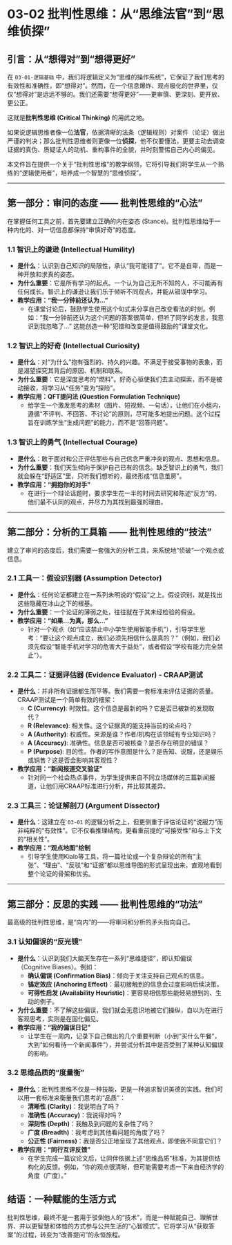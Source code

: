 # 03-02 批判性思维：从“思维法官”到“思维侦探”

## 引言：从“想得对”到“想得更好”

在 `03-01-逻辑基础` 中，我们将逻辑定义为“思维的操作系统”，它保证了我们思考的有效性和准确性，即“想得对”。然而，在一个信息爆炸、观点极化的世界里，仅仅“想得对”是远远不够的。我们还需要“想得更好”——更审慎、更深刻、更开放、更公正。

这就是**批判性思维 (Critical Thinking)** 的用武之地。

如果说逻辑思维者像一位**法官**，依据清晰的法条（逻辑规则）对案件（论证）做出严谨的判决；那么批判性思维者则更像一位**侦探**，他不仅要懂法，更要主动去调查证据的真伪、质疑证人的动机、重构事件的全貌，并时刻警惕自己内心的偏见。

本文件旨在提供一个关于“批判性思维”的教学纲领，它将引导我们将学生从一个熟练的“逻辑使用者”，培养成一个智慧的“思维侦探”。

---

## 第一部分：审问的态度 —— 批判性思维的“心法”

在掌握任何工具之前，首先要建立正确的内在姿态 (Stance)。批判性思维始于一种内化的、对一切信息都保持“审慎好奇”的态度。

### 1.1 智识上的谦逊 (Intellectual Humility)

- **是什么**：认识到自己知识的局限性，承认“我可能错了”。它不是自卑，而是一种开放和求真的姿态。
- **为什么重要**：它是所有学习的起点。一个认为自己无所不知的人，不可能再有任何成长。智识上的谦逊让我们乐于倾听不同观点，并能从错误中学习。
- **教学应用：“我一分钟前还认为...”**
    - 在课堂讨论后，鼓励学生使用这个句式来分享自己改变看法的时刻。例如：“我一分钟前还认为这个问题的答案很简单，但听了同学的发言，我意识到我忽略了...” 这能创造一种“犯错和改变是值得鼓励的”课堂文化。

### 1.2 智识上的好奇 (Intellectual Curiosity)

- **是什么**：对“为什么”抱有强烈的、持久的兴趣。不满足于接受事物的表象，而是渴望探究其背后的原因、机制和联系。
- **为什么重要**：它是深度思考的“燃料”。好奇心驱使我们去主动探索，而不是被动接收，将学习从“任务”变为“探险”。
- **教学应用：QFT提问法 (Question Formulation Technique)**
    - 给学生一个激发思考的素材（图片、短视频、一句话），让他们在小组内，遵循“不评判、不回答、不讨论”的原则，尽可能多地提出问题。这个过程旨在训练学生“生成问题”的能力，而不是“回答问题”。

### 1.3 智识上的勇气 (Intellectual Courage)

- **是什么**：敢于面对和公正评估那些与自己信念严重冲突的观点、思想和信息。
- **为什么重要**：我们天生倾向于保护自己已有的信念。缺乏智识上的勇气，我们就会躲在“舒适区”里，只听我们想听的，最终形成“信息茧房”。
- **教学应用：“拥抱你的对手”**
    - 在进行一个辩论话题时，要求学生花一半的时间去研究和陈述“反方”的、他们最不认同的观点，并尽力为其找到最强的理由。

---

## 第二部分：分析的工具箱 —— 批判性思维的“技法”

建立了审问的态度后，我们需要一套强大的分析工具，来系统地“侦破”一个观点或信息。

### 2.1 工具一：假设识别器 (Assumption Detector)

- **是什么**：任何论证都建立在一系列未明说的“假设”之上。假设识别，就是找出这些隐藏在冰山之下的根基。
- **为什么重要**：一个论证的薄弱之处，往往就在于其未经检验的假设。
- **教学应用：“如果...为真，那么...”**
    - 针对一个观点（如“应该禁止中小学生使用智能手机”），引导学生思考：“要让这个观点成立，我们必须先相信什么是真的？”（例如，我们必须先假设“智能手机对学习的危害大于益处”，或者假设“学校有能力完全禁止”）。

### 2.2 工具二：证据评估器 (Evidence Evaluator) - CRAAP测试

- **是什么**：并非所有证据都生而平等。我们需要一套标准来评估证据的质量。CRAAP测试是一个简单有效的框架：
    - **C (Currency)**: 时效性。这个信息是最新的吗？它是否已被新的发现取代？
    - **R (Relevance)**: 相关性。这个证据真的能支持当前的论点吗？
    - **A (Authority)**: 权威性。来源是谁？作者/机构在该领域有专业知识吗？
    - **A (Accuracy)**: 准确性。信息是否可被核查？是否存在明显的错误？
    - **P (Purpose)**: 目的性。作者的写作意图是什么？是告知、说服，还是娱乐或销售？这是否会影响其客观性？
- **教学应用：“新闻报道交叉验证”**
    - 针对同一个社会热点事件，为学生提供来自不同立场媒体的三篇新闻报道，让他们用CRAAP标准进行分析，并比较其差异。

### 2.3 工具三：论证解剖刀 (Argument Dissector)

- **是什么**：这建立在 `03-01` 的逻辑分析之上，但更侧重于评估论证的“说服力”而非纯粹的“有效性”。它不仅看推理结构，更看重前提的“可接受性”和与上下文的“相关性”。
- **教学应用：“观点地图”绘制**
    - 引导学生使用Kialo等工具，将一篇社论或一个复杂辩论的所有“主张”、“理由”、“反驳”和“证据”都以思维导图的形式呈现出来，直观地看到整个论证的骨架和优劣。

---

## 第三部分：反思的实践 —— 批判性思维的“功法”

最高级的批判性思维，是“向内”的——将审问和分析的矛头指向自己。

### 3.1 认知偏误的“反光镜”

- **是什么**：认识到我们大脑天生存在一系列“思维捷径”，即认知偏误（Cognitive Biases）。例如：
    - **确认偏误 (Confirmation Bias)**：倾向于关注支持自己观点的信息。
    - **锚定效应 (Anchoring Effect)**：最初接触到的信息会过度影响后续决策。
    - **可得性启发 (Availability Heuristic)**：更容易相信那些能轻易想到的、生动的例子。
- **为什么重要**：不了解这些偏误，我们就会无意识地被它们操纵，自以为在进行客观思考，实则是在固化偏见。
- **教学应用：“我的偏误日记”**
    - 让学生在一周内，记录下自己做出的几个重要判断（小到“买什么午餐”，大到“如何看待一个新闻事件”），并尝试分析其中是否受到了某种认知偏误的影响。

### 3.2 思维品质的“度量衡”

- **是什么**：批判性思维不仅是一种技能，更是一种追求智识美德的实践。我们可以用一套标准来衡量我们思考的“品质”：
    - **清晰性 (Clarity)**：我说明白了吗？
    - **准确性 (Accuracy)**：我说得对吗？
    - **深刻性 (Depth)**：我触及到问题的复杂性了吗？
    - **广度 (Breadth)**：我考虑到其他看问题的角度了吗？
    - **公正性 (Fairness)**：我是否公正地呈现了其他观点，即使我不同意它们？
- **教学应用：“同行互评反馈”**
    - 在学生完成一篇议论文后，让同伴依据上述“思维品质”标准，为其提供结构化的反馈。例如，“你的观点很清晰，但可能需要考虑一下来自经济学的角度（广度）。”

## 结语：一种赋能的生活方式

批判性思维，最终不是一套用于驳倒他人的“技术”，而是一种赋能自己、理解世界、并以更智慧和体恤的方式参与公共生活的“心智模式”。它将学习从“获取答案”的过程，转变为“改善提问”的永恒旅程。